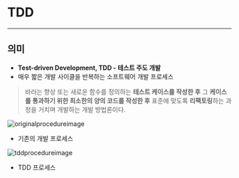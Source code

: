 # TDD
---

## 의미
- **Test-driven Development, TDD - 테스트 주도 개발**
- 매우 짧은 개발 사이클을 반복하는 소프트웨어 개발 프로세스
> 바라는 향상 또는 새로운 함수를 정의하는 **테스트 케이스를 작성한 후** 그 **케이스를 통과하기 위한 최소한의 양의 코드를 작성한 후** 표준에 맞도록 **리팩토링**하는 과정을 거치며 개발하는 개발 방법론이다.

![originalprocedureimage](https://mblogthumb-phinf.pstatic.net/MjAxOTA2MjRfMTA3/MDAxNTYxMzYxOTgwNDg0.0eIOdNWvBOLzuy40td_mYNwK0tKFS03XSx0eSlUiojgg.pXINkMXLoJcHKc0AAHw_0r4S6mMmg98UjToF2xmDjYkg.PNG.suresofttech/11.png?type=w800)
- 기존의 개발 프로세스
  
![tddprocedureimage](https://mblogthumb-phinf.pstatic.net/MjAxOTA2MjRfMTA3/MDAxNTYxMzYxOTgwNDg0.0eIOdNWvBOLzuy40td_mYNwK0tKFS03XSx0eSlUiojgg.pXINkMXLoJcHKc0AAHw_0r4S6mMmg98UjToF2xmDjYkg.PNG.suresofttech/11.png?type=w800)
- TDD 프로세스

    